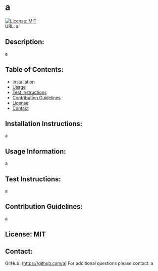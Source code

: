 
# a
[![License: MIT](https://img.shields.io/badge/License-MIT-yellow.svg)](https://opensource.org/licenses/MIT)  
URL: a
## Description:
a
## Table of Contents:
* [Installation](#installation-instructions) 
* [Usage](#usage-information)
* [Test Instructions](#test-instructions)
* [Contribution Guidelines](#contribution-guidelines)
* [License](#license)
* [Contact](#contact)
## Installation Instructions:
a
## Usage Information:
a
## Test Instructions:
a
## Contribution Guidelines:
a
## License: MIT
## Contact: 
GitHub: (https://github.com/a)
For additional questions please contact: a